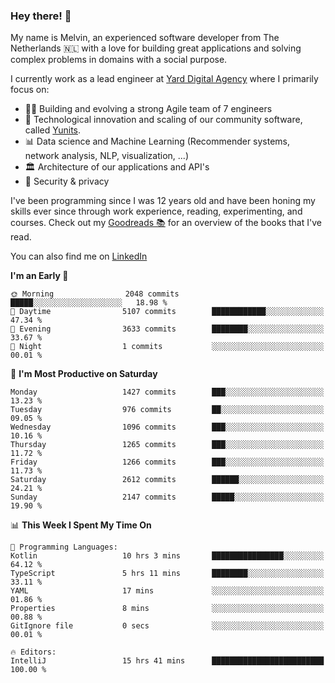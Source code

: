 ### Hey there! 👋

My name is Melvin, an experienced software developer from The Netherlands 🇳🇱 with a love for building great applications and solving complex problems in domains with a social purpose. 

I currently work as a lead engineer at [Yard Digital Agency](https://github.com/yardinternet) where I primarily focus on:

* 👏🏼 Building and evolving a strong Agile team of 7 engineers
* 🚀 Technological innovation and scaling of our community software, called [Yunits](https://www.yunits.com/).
* 📊 Data science and Machine Learning (Recommender systems, network analysis, NLP, visualization, ...)
* 🏛 Architecture of our applications and API's
* 🔐 Security & privacy

I've been programming since I was 12 years old and have been honing my skills ever since through work experience, reading, experimenting, and courses.
Check out my [Goodreads 📚](https://goodreads.com/melvinkoopmans) for an overview of the books that I've read. 

You can also find me on [LinkedIn](https://www.linkedin.com/in/melvinkoopmans)

<!--START_SECTION:waka-->
**I'm an Early 🐤** 

```text
🌞 Morning                2048 commits        █████░░░░░░░░░░░░░░░░░░░░   18.98 % 
🌆 Daytime                5107 commits        ████████████░░░░░░░░░░░░░   47.34 % 
🌃 Evening                3633 commits        ████████░░░░░░░░░░░░░░░░░   33.67 % 
🌙 Night                  1 commits           ░░░░░░░░░░░░░░░░░░░░░░░░░   00.01 % 
```
📅 **I'm Most Productive on Saturday** 

```text
Monday                   1427 commits        ███░░░░░░░░░░░░░░░░░░░░░░   13.23 % 
Tuesday                  976 commits         ██░░░░░░░░░░░░░░░░░░░░░░░   09.05 % 
Wednesday                1096 commits        ███░░░░░░░░░░░░░░░░░░░░░░   10.16 % 
Thursday                 1265 commits        ███░░░░░░░░░░░░░░░░░░░░░░   11.72 % 
Friday                   1266 commits        ███░░░░░░░░░░░░░░░░░░░░░░   11.73 % 
Saturday                 2612 commits        ██████░░░░░░░░░░░░░░░░░░░   24.21 % 
Sunday                   2147 commits        █████░░░░░░░░░░░░░░░░░░░░   19.90 % 
```


📊 **This Week I Spent My Time On** 

```text
💬 Programming Languages: 
Kotlin                   10 hrs 3 mins       ████████████████░░░░░░░░░   64.12 % 
TypeScript               5 hrs 11 mins       ████████░░░░░░░░░░░░░░░░░   33.11 % 
YAML                     17 mins             ░░░░░░░░░░░░░░░░░░░░░░░░░   01.86 % 
Properties               8 mins              ░░░░░░░░░░░░░░░░░░░░░░░░░   00.88 % 
GitIgnore file           0 secs              ░░░░░░░░░░░░░░░░░░░░░░░░░   00.01 % 

🔥 Editors: 
IntelliJ                 15 hrs 41 mins      █████████████████████████   100.00 % 
```


<!--END_SECTION:waka-->
